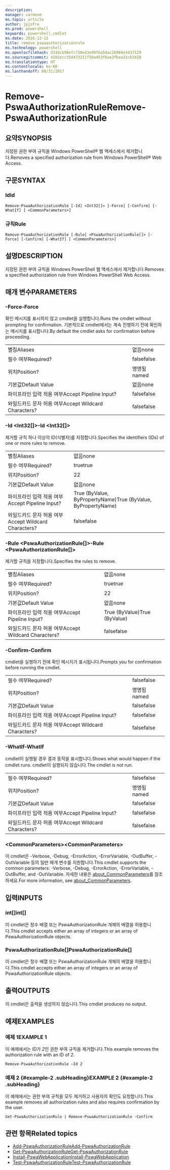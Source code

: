 ```yaml
---
description: 
manager: carmonm
ms.topic: article
author: jpjofre
ms.prod: powershell
keywords: powershell,cmdlet
ms.date: 2016-12-12
title: remove pswaauthorizationrule
ms.technology: powershell
ms.openlocfilehash: d316cb98efc730ed3e99f6a5dac2b969e3437129
ms.sourcegitcommit: 4102ecc35d473211f50a453f6ae3fbea31cb3428
ms.translationtype: HT
ms.contentlocale: ko-KR
ms.lasthandoff: 08/31/2017
---
```

#  <a name="remove-pswaauthorizationrule"></a><span data-ttu-id="1a001-103">Remove-PswaAuthorizationRule</span><span class="sxs-lookup"><span data-stu-id="1a001-103">Remove-PswaAuthorizationRule</span></span>

##  <a name="synopsis"></a><span data-ttu-id="1a001-104">요약</span><span class="sxs-lookup"><span data-stu-id="1a001-104">SYNOPSIS</span></span>

<span data-ttu-id="1a001-105">지정된 권한 부여 규칙을 Windows PowerShell® 웹 액세스에서 제거합니다.</span><span class="sxs-lookup"><span data-stu-id="1a001-105">Removes a specified authorization rule from Windows PowerShell® Web Access.</span></span>

## <a name="syntax"></a><span data-ttu-id="1a001-106">구문</span><span class="sxs-lookup"><span data-stu-id="1a001-106">SYNTAX</span></span>

###  <a name="id"></a><span data-ttu-id="1a001-107">Id</span><span class="sxs-lookup"><span data-stu-id="1a001-107">Id</span></span>
```
Remove-PswaAuthorizationRule [-Id] <Int32[]> [-Force] [-Confirm] [-WhatIf] [ <CommonParameters>]
```

### <a name="rule"></a><span data-ttu-id="1a001-108">규칙</span><span class="sxs-lookup"><span data-stu-id="1a001-108">Rule</span></span>
```
Remove-PswaAuthorizationRule [-Rule] <PswaAuthorizationRule[]> [-Force] [-Confirm] [-WhatIf] [ <CommonParameters>]
```

## <a name="description"></a><span data-ttu-id="1a001-109">설명</span><span class="sxs-lookup"><span data-stu-id="1a001-109">DESCRIPTION</span></span>

<span data-ttu-id="1a001-110">지정된 권한 부여 규칙을 Windows PowerShell 웹 액세스에서 제거합니다.</span><span class="sxs-lookup"><span data-stu-id="1a001-110">Removes a specified authorization rule from Windows PowerShell Web Access.</span></span>

## <a name="parameters"></a><span data-ttu-id="1a001-111">매개 변수</span><span class="sxs-lookup"><span data-stu-id="1a001-111">PARAMETERS</span></span>

### <a name="-force"></a><span data-ttu-id="1a001-112">-Force</span><span class="sxs-lookup"><span data-stu-id="1a001-112">-Force</span></span>

<span data-ttu-id="1a001-113">확인 메시지를 표시하지 않고 cmdlet을 실행합니다.</span><span class="sxs-lookup"><span data-stu-id="1a001-113">Runs the cmdlet without prompting for confirmation.</span></span> <span data-ttu-id="1a001-114">기본적으로 cmdlet에서는 계속 진행하기 전에 확인하는 메시지를 표시합니다.</span><span class="sxs-lookup"><span data-stu-id="1a001-114">By default the cmdlet asks for confirmation before proceeding.</span></span>

|||  
|-|-|
| <span data-ttu-id="1a001-115">별칭</span><span class="sxs-lookup"><span data-stu-id="1a001-115">Aliases</span></span>                              | <span data-ttu-id="1a001-116">없음</span><span class="sxs-lookup"><span data-stu-id="1a001-116">none</span></span>                                 |
| <span data-ttu-id="1a001-117">필수 여부</span><span class="sxs-lookup"><span data-stu-id="1a001-117">Required?</span></span>                            | <span data-ttu-id="1a001-118">false</span><span class="sxs-lookup"><span data-stu-id="1a001-118">false</span></span>                                |
| <span data-ttu-id="1a001-119">위치</span><span class="sxs-lookup"><span data-stu-id="1a001-119">Position?</span></span>                            | <span data-ttu-id="1a001-120">명명됨</span><span class="sxs-lookup"><span data-stu-id="1a001-120">named</span></span>                                |
| <span data-ttu-id="1a001-121">기본값</span><span class="sxs-lookup"><span data-stu-id="1a001-121">Default Value</span></span>                        | <span data-ttu-id="1a001-122">없음</span><span class="sxs-lookup"><span data-stu-id="1a001-122">none</span></span>                                 |
| <span data-ttu-id="1a001-123">파이프라인 입력 적용 여부</span><span class="sxs-lookup"><span data-stu-id="1a001-123">Accept Pipeline Input?</span></span>               | <span data-ttu-id="1a001-124">false</span><span class="sxs-lookup"><span data-stu-id="1a001-124">false</span></span>                                |
| <span data-ttu-id="1a001-125">와일드카드 문자 허용 여부</span><span class="sxs-lookup"><span data-stu-id="1a001-125">Accept Wildcard Characters?</span></span>          | <span data-ttu-id="1a001-126">false</span><span class="sxs-lookup"><span data-stu-id="1a001-126">false</span></span>                                |

### <a name="-id-ltint32gt"></a><span data-ttu-id="1a001-127">-Id &lt;Int32\[\]&gt;</span><span class="sxs-lookup"><span data-stu-id="1a001-127">-Id &lt;Int32\[\]&gt;</span></span>

<span data-ttu-id="1a001-128">제거할 규칙 하나 이상의 ID(식별자)를 지정합니다.</span><span class="sxs-lookup"><span data-stu-id="1a001-128">Specifies the identifiers (IDs) of one or more rules to remove.</span></span>

|||  
|-|-|
| <span data-ttu-id="1a001-129">별칭</span><span class="sxs-lookup"><span data-stu-id="1a001-129">Aliases</span></span>                              | <span data-ttu-id="1a001-130">없음</span><span class="sxs-lookup"><span data-stu-id="1a001-130">none</span></span>                                 |
| <span data-ttu-id="1a001-131">필수 여부</span><span class="sxs-lookup"><span data-stu-id="1a001-131">Required?</span></span>                            | <span data-ttu-id="1a001-132">true</span><span class="sxs-lookup"><span data-stu-id="1a001-132">true</span></span>                                 |
| <span data-ttu-id="1a001-133">위치</span><span class="sxs-lookup"><span data-stu-id="1a001-133">Position?</span></span>                            | <span data-ttu-id="1a001-134">2</span><span class="sxs-lookup"><span data-stu-id="1a001-134">2</span></span>                                    |
| <span data-ttu-id="1a001-135">기본값</span><span class="sxs-lookup"><span data-stu-id="1a001-135">Default Value</span></span>                        | <span data-ttu-id="1a001-136">없음</span><span class="sxs-lookup"><span data-stu-id="1a001-136">none</span></span>                                 |
| <span data-ttu-id="1a001-137">파이프라인 입력 적용 여부</span><span class="sxs-lookup"><span data-stu-id="1a001-137">Accept Pipeline Input?</span></span>               | <span data-ttu-id="1a001-138">True (ByValue, ByPropertyName)</span><span class="sxs-lookup"><span data-stu-id="1a001-138">True (ByValue, ByPropertyName)</span></span>       |
| <span data-ttu-id="1a001-139">와일드카드 문자 허용 여부</span><span class="sxs-lookup"><span data-stu-id="1a001-139">Accept Wildcard Characters?</span></span>          | <span data-ttu-id="1a001-140">false</span><span class="sxs-lookup"><span data-stu-id="1a001-140">false</span></span>                                |

### <a name="-rule-ltpswaauthorizationrulegt"></a><span data-ttu-id="1a001-141">-Rule &lt;PswaAuthorizationRule\[\]&gt;</span><span class="sxs-lookup"><span data-stu-id="1a001-141">-Rule &lt;PswaAuthorizationRule\[\]&gt;</span></span>

<span data-ttu-id="1a001-142">제거할 규칙을 지정합니다.</span><span class="sxs-lookup"><span data-stu-id="1a001-142">Specifies the rules to remove.</span></span>

|||  
|-|-|
| <span data-ttu-id="1a001-143">별칭</span><span class="sxs-lookup"><span data-stu-id="1a001-143">Aliases</span></span>                              | <span data-ttu-id="1a001-144">없음</span><span class="sxs-lookup"><span data-stu-id="1a001-144">none</span></span>                                 |
| <span data-ttu-id="1a001-145">필수 여부</span><span class="sxs-lookup"><span data-stu-id="1a001-145">Required?</span></span>                            | <span data-ttu-id="1a001-146">true</span><span class="sxs-lookup"><span data-stu-id="1a001-146">true</span></span>                                 |
| <span data-ttu-id="1a001-147">위치</span><span class="sxs-lookup"><span data-stu-id="1a001-147">Position?</span></span>                            | <span data-ttu-id="1a001-148">2</span><span class="sxs-lookup"><span data-stu-id="1a001-148">2</span></span>                                    |
| <span data-ttu-id="1a001-149">기본값</span><span class="sxs-lookup"><span data-stu-id="1a001-149">Default Value</span></span>                        | <span data-ttu-id="1a001-150">없음</span><span class="sxs-lookup"><span data-stu-id="1a001-150">none</span></span>                                 |
| <span data-ttu-id="1a001-151">파이프라인 입력 적용 여부</span><span class="sxs-lookup"><span data-stu-id="1a001-151">Accept Pipeline Input?</span></span>               | <span data-ttu-id="1a001-152">True (ByValue)</span><span class="sxs-lookup"><span data-stu-id="1a001-152">True (ByValue)</span></span>                       |
| <span data-ttu-id="1a001-153">와일드카드 문자 허용 여부</span><span class="sxs-lookup"><span data-stu-id="1a001-153">Accept Wildcard Characters?</span></span>          | <span data-ttu-id="1a001-154">false</span><span class="sxs-lookup"><span data-stu-id="1a001-154">false</span></span>                                |

### <a name="-confirm"></a><span data-ttu-id="1a001-155">-Confirm</span><span class="sxs-lookup"><span data-stu-id="1a001-155">-Confirm</span></span>

<span data-ttu-id="1a001-156">cmdlet을 실행하기 전에 확인 메시지가 표시됩니다.</span><span class="sxs-lookup"><span data-stu-id="1a001-156">Prompts you for confirmation before running the cmdlet.</span></span>

|||  
|-|-|
| <span data-ttu-id="1a001-157">필수 여부</span><span class="sxs-lookup"><span data-stu-id="1a001-157">Required?</span></span>                            | <span data-ttu-id="1a001-158">false</span><span class="sxs-lookup"><span data-stu-id="1a001-158">false</span></span>                                |
| <span data-ttu-id="1a001-159">위치</span><span class="sxs-lookup"><span data-stu-id="1a001-159">Position?</span></span>                            | <span data-ttu-id="1a001-160">명명됨</span><span class="sxs-lookup"><span data-stu-id="1a001-160">named</span></span>                                |
| <span data-ttu-id="1a001-161">기본값</span><span class="sxs-lookup"><span data-stu-id="1a001-161">Default Value</span></span>                        | <span data-ttu-id="1a001-162">false</span><span class="sxs-lookup"><span data-stu-id="1a001-162">false</span></span>                                |
| <span data-ttu-id="1a001-163">파이프라인 입력 적용 여부</span><span class="sxs-lookup"><span data-stu-id="1a001-163">Accept Pipeline Input?</span></span>               | <span data-ttu-id="1a001-164">false</span><span class="sxs-lookup"><span data-stu-id="1a001-164">false</span></span>                                |
| <span data-ttu-id="1a001-165">와일드카드 문자 허용 여부</span><span class="sxs-lookup"><span data-stu-id="1a001-165">Accept Wildcard Characters?</span></span>          | <span data-ttu-id="1a001-166">false</span><span class="sxs-lookup"><span data-stu-id="1a001-166">false</span></span>                                |

### <a name="-whatif"></a><span data-ttu-id="1a001-167">-WhatIf</span><span class="sxs-lookup"><span data-stu-id="1a001-167">-WhatIf</span></span>

<span data-ttu-id="1a001-168">cmdlet이 실행될 경우 결과 동작을 표시합니다.</span><span class="sxs-lookup"><span data-stu-id="1a001-168">Shows what would happen if the cmdlet runs.</span></span> <span data-ttu-id="1a001-169">cmdlet이 실행되지 않습니다.</span><span class="sxs-lookup"><span data-stu-id="1a001-169">The cmdlet is not run.</span></span>

|||  
|-|-|
| <span data-ttu-id="1a001-170">필수 여부</span><span class="sxs-lookup"><span data-stu-id="1a001-170">Required?</span></span>                            | <span data-ttu-id="1a001-171">false</span><span class="sxs-lookup"><span data-stu-id="1a001-171">false</span></span>                                |
| <span data-ttu-id="1a001-172">위치</span><span class="sxs-lookup"><span data-stu-id="1a001-172">Position?</span></span>                            | <span data-ttu-id="1a001-173">명명됨</span><span class="sxs-lookup"><span data-stu-id="1a001-173">named</span></span>                                |
| <span data-ttu-id="1a001-174">기본값</span><span class="sxs-lookup"><span data-stu-id="1a001-174">Default Value</span></span>                        | <span data-ttu-id="1a001-175">false</span><span class="sxs-lookup"><span data-stu-id="1a001-175">false</span></span>                                |
| <span data-ttu-id="1a001-176">파이프라인 입력 적용 여부</span><span class="sxs-lookup"><span data-stu-id="1a001-176">Accept Pipeline Input?</span></span>               | <span data-ttu-id="1a001-177">false</span><span class="sxs-lookup"><span data-stu-id="1a001-177">false</span></span>                                |
| <span data-ttu-id="1a001-178">와일드카드 문자 허용 여부</span><span class="sxs-lookup"><span data-stu-id="1a001-178">Accept Wildcard Characters?</span></span>          | <span data-ttu-id="1a001-179">false</span><span class="sxs-lookup"><span data-stu-id="1a001-179">false</span></span>                                |

### <a name="ltcommonparametersgt"></a><span data-ttu-id="1a001-180">&lt;CommonParameters&gt;</span><span class="sxs-lookup"><span data-stu-id="1a001-180">&lt;CommonParameters&gt;</span></span>

<span data-ttu-id="1a001-181">이 cmdlet은 -Verbose, -Debug, -ErrorAction, -ErrorVariable, -OutBuffer, -OutVariable 등의 일반 매개 변수를 지원합니다.</span><span class="sxs-lookup"><span data-stu-id="1a001-181">This cmdlet supports the common parameters: -Verbose, -Debug, -ErrorAction, -ErrorVariable, -OutBuffer, and -OutVariable.</span></span>
<span data-ttu-id="1a001-182">자세한 내용은 [about_CommonParameters](http://go.microsoft.com/fwlink/p/?LinkID=113216)를 참조하세요.</span><span class="sxs-lookup"><span data-stu-id="1a001-182">For more information, see [about_CommonParameters](http://go.microsoft.com/fwlink/p/?LinkID=113216).</span></span>

## <a name="inputs"></a><span data-ttu-id="1a001-183">입력</span><span class="sxs-lookup"><span data-stu-id="1a001-183">INPUTS</span></span>

###  <a name="int"></a><span data-ttu-id="1a001-184">int\[\]</span><span class="sxs-lookup"><span data-stu-id="1a001-184">int\[\]</span></span>

<span data-ttu-id="1a001-185">이 cmdlet은 정수 배열 또는 PswaAuthorizationRule 개체의 배열을 허용합니다.</span><span class="sxs-lookup"><span data-stu-id="1a001-185">This cmdlet accepts either an array of integers or an array of PswaAuthorizationRule objects.</span></span>

###  <a name="pswaauthorizationrule"></a><span data-ttu-id="1a001-186">PswaAuthorizationRule\[\]</span><span class="sxs-lookup"><span data-stu-id="1a001-186">PswaAuthorizationRule\[\]</span></span>

<span data-ttu-id="1a001-187">이 cmdlet은 정수 배열 또는 PswaAuthorizationRule 개체의 배열을 허용합니다.</span><span class="sxs-lookup"><span data-stu-id="1a001-187">This cmdlet accepts either an array of integers or an array of PswaAuthorizationRule objects.</span></span>

##  <a name="outputs"></a><span data-ttu-id="1a001-188">출력</span><span class="sxs-lookup"><span data-stu-id="1a001-188">OUTPUTS</span></span>

<span data-ttu-id="1a001-189">이 cmdlet은 출력을 생성하지 않습니다.</span><span class="sxs-lookup"><span data-stu-id="1a001-189">This cmdlet produces no output.</span></span>

## <a name="examples"></a><span data-ttu-id="1a001-190">예제</span><span class="sxs-lookup"><span data-stu-id="1a001-190">EXAMPLES</span></span>

### <a name="example-1"></a><span data-ttu-id="1a001-191">예제 1</span><span class="sxs-lookup"><span data-stu-id="1a001-191">EXAMPLE 1</span></span>

<span data-ttu-id="1a001-192">이 예제에서는 ID가 *2*인 권한 부여 규칙을 제거합니다.</span><span class="sxs-lookup"><span data-stu-id="1a001-192">This example removes the authorization rule with an ID of *2*.</span></span>

```
Remove-PswaAuthorizationRule –Id 2
```

### <a name="example-2-example-2-subheading"></a><span data-ttu-id="1a001-193">예제 2 {#example-2 .subHeading}</span><span class="sxs-lookup"><span data-stu-id="1a001-193">EXAMPLE 2 {#example-2 .subHeading}</span></span>

<span data-ttu-id="1a001-194">이 예제에서는 권한 부여 규칙을 모두 제거하고 사용자의 확인도 요청합니다.</span><span class="sxs-lookup"><span data-stu-id="1a001-194">This example removes all authorization rules and also requires confirmation by the user.</span></span>

```
Get-PswaAuthorizationRule | Remove-PswaAuthorizationRule -Confirm
```

##  <a name="related-topics"></a><span data-ttu-id="1a001-195">관련 항목</span><span class="sxs-lookup"><span data-stu-id="1a001-195">Related topics</span></span>

-  [<span data-ttu-id="1a001-196">Add-PswaAuthorizationRule</span><span class="sxs-lookup"><span data-stu-id="1a001-196">Add-PswaAuthorizationRule</span></span>](add-pswaauthorizationrule.md)
-  [<span data-ttu-id="1a001-197">Get-PswaAuthorizationRule</span><span class="sxs-lookup"><span data-stu-id="1a001-197">Get-PswaAuthorizationRule</span></span>](get-pswaauthorizationrule.md)
-  [<span data-ttu-id="1a001-198">Install-PswaWebApplication</span><span class="sxs-lookup"><span data-stu-id="1a001-198">Install-PswaWebApplication</span></span>](install-pswawebapplication.md)
-  [<span data-ttu-id="1a001-199">Test-PswaAuthorizationRule</span><span class="sxs-lookup"><span data-stu-id="1a001-199">Test-PswaAuthorizationRule</span></span>](test-pswaauthorizationrule.md)
